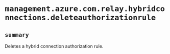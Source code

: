 # `management.azure.com.relay.hybridconnections.deleteauthorizationrule`

## `summary`
Deletes a hybrid connection authorization rule.


